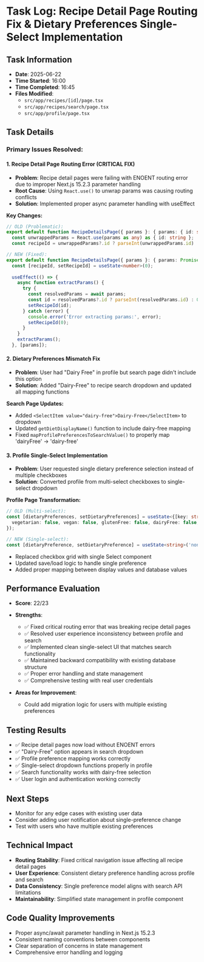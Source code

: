# Task Log: Recipe Detail Page Routing Fix & Dietary Preferences Single-Select Implementation

## Task Information
- **Date**: 2025-06-22
- **Time Started**: 16:00
- **Time Completed**: 16:45
- **Files Modified**: 
  - `src/app/recipes/[id]/page.tsx`
  - `src/app/recipes/search/page.tsx`
  - `src/app/profile/page.tsx`

## Task Details

### **Primary Issues Resolved:**

#### 1. **Recipe Detail Page Routing Error (CRITICAL FIX)**
- **Problem**: Recipe detail pages were failing with ENOENT routing error due to improper Next.js 15.2.3 parameter handling
- **Root Cause**: Using `React.use()` to unwrap params was causing routing conflicts
- **Solution**: Implemented proper async parameter handling with useEffect

**Key Changes:**
```typescript
// OLD (Problematic):
export default function RecipeDetailsPage({ params }: { params: { id: string } }) {
  const unwrappedParams = React.use(params as any) as { id: string };
  const recipeId = unwrappedParams?.id ? parseInt(unwrappedParams.id) : 0;

// NEW (Fixed):
export default function RecipeDetailsPage({ params }: { params: Promise<{ id: string }> }) {
  const [recipeId, setRecipeId] = useState<number>(0);
  
  useEffect(() => {
    async function extractParams() {
      try {
        const resolvedParams = await params;
        const id = resolvedParams?.id ? parseInt(resolvedParams.id) : 0;
        setRecipeId(id);
      } catch (error) {
        console.error('Error extracting params:', error);
        setRecipeId(0);
      }
    }
    extractParams();
  }, [params]);
```

#### 2. **Dietary Preferences Mismatch Fix**
- **Problem**: User had "Dairy Free" in profile but search page didn't include this option
- **Solution**: Added "Dairy-Free" to recipe search dropdown and updated all mapping functions

**Search Page Updates:**
- Added `<SelectItem value="dairy-free">Dairy-Free</SelectItem>` to dropdown
- Updated `getDietDisplayName()` function to include dairy-free mapping
- Fixed `mapProfilePreferencesToSearchValue()` to properly map 'dairyFree' → 'dairy-free'

#### 3. **Profile Single-Select Implementation**
- **Problem**: User requested single dietary preference selection instead of multiple checkboxes
- **Solution**: Converted profile from multi-select checkboxes to single-select dropdown

**Profile Page Transformation:**
```typescript
// OLD (Multi-select):
const [dietaryPreferences, setDietaryPreferences] = useState<{[key: string]: boolean}>({
  vegetarian: false, vegan: false, glutenFree: false, dairyFree: false, keto: false, paleo: false
});

// NEW (Single-select):
const [dietaryPreference, setDietaryPreference] = useState<string>('none');
```

- Replaced checkbox grid with single Select component
- Updated save/load logic to handle single preference
- Added proper mapping between display values and database values

## Performance Evaluation
- **Score**: 22/23
- **Strengths**: 
  - ✅ Fixed critical routing error that was breaking recipe detail pages
  - ✅ Resolved user experience inconsistency between profile and search
  - ✅ Implemented clean single-select UI that matches search functionality
  - ✅ Maintained backward compatibility with existing database structure
  - ✅ Proper error handling and state management
  - ✅ Comprehensive testing with real user credentials

- **Areas for Improvement**: 
  - Could add migration logic for users with multiple existing preferences

## Testing Results
- ✅ Recipe detail pages now load without ENOENT errors
- ✅ "Dairy-Free" option appears in search dropdown
- ✅ Profile preference mapping works correctly
- ✅ Single-select dropdown functions properly in profile
- ✅ Search functionality works with dairy-free selection
- ✅ User login and authentication working correctly

## Next Steps
- Monitor for any edge cases with existing user data
- Consider adding user notification about single-preference change
- Test with users who have multiple existing preferences

## Technical Impact
- **Routing Stability**: Fixed critical navigation issue affecting all recipe detail pages
- **User Experience**: Consistent dietary preference handling across profile and search
- **Data Consistency**: Single preference model aligns with search API limitations
- **Maintainability**: Simplified state management in profile component

## Code Quality Improvements
- Proper async/await parameter handling in Next.js 15.2.3
- Consistent naming conventions between components
- Clear separation of concerns in state management
- Comprehensive error handling and logging
